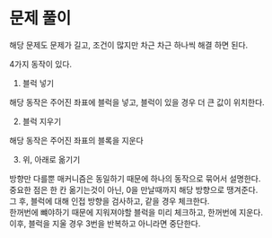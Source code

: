 # 문제 풀이

해당 문제도 문제가 길고, 조건이 많지만 차근 차근 하나씩 해결 하면 된다.   

4가지 동작이 있다.

1. 블럭 넣기

해당 동작은 주어진 좌표에 블럭을 넣고, 블럭이 있을 경우 더 큰 값이 위치한다.  

2. 블럭 지우기

해당 동작은 주어진 좌표의 블록을 지운다


3. 위, 아래로 옮기기

방향만 다를뿐 매커니즘은 동일하기 때문에 하나의 동작으로 묶어서 설명한다.   
중요한 점은 한 칸 옮기는것이 아닌, 0을 만날때까지 해당 방향으로 땡겨준다.   
그 후, 블럭에 대해 인접 방향을 검사하고, 같을 경우 체크한다.   
한꺼번에 뺴야하기 때문에 지워져야할 블럭을 미리 체크하고, 한꺼번에 지운다.   
이후, 블럭을 지울 경우 3번을 반복하고 아니라면 중단한다.   



